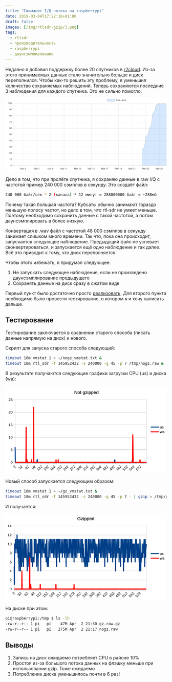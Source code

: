 ```yaml
---
title: "Сжимание I/Q потока на raspberrypi"
date: 2019-03-04T17:22:18+01:00
draft: false
images: [/img/rtlsdr-gzip/3.png]
tags:
  - rtlsdr
  - производительность
  - raspberrypi
  - даунсэмплирование
---
```

Недавно я добавил поддержку более 20 спутников в [r2cloud](https://github.com/dernasherbrezon/r2cloud). Из-за этого принимаемых данных стало значительно больше и диск переполнился. Чтобы как-то решить эту проблему, я уменьшил количество сохраняемых наблюдений. Теперь сохраняются последние 3 наблюдения для каждого спутника. Это не сильно помогло:
 
![](/img/rtlsdr-gzip/1.png)
 
Дело в том, что при пролёте спутника, я сохраняю данные в raw I/Q с частотой пример 240 000 сэмплов в секунду. Это создаёт файл:

 ```bash
240 000 байт/сек * 2 (канала) * 12 минут = 288000000 байт = ~288мб
```

Почему такая большая частота? Кубсаты обычно занимают гораздо меньшую полосу частот, но дело в том, что rtl-sdr не умеет меньше. Поэтому необходимо сохранить данные с такой частотой, а потом даунсэмплировать в более низкую. 

Конвертация в .wav файл с частотой 48 000 сэмплов в секунду занимает слишком много времени. Так что, пока она происходит, запускается следующее наблюдение. Предыдущий файл не успевает сконвертироваться, и запускается ещё одно наблюдение и так далее. Всё это приводит к тому, что диск переполняется.

Чтобы этого избежать, я придумал следующее:
 
 1. Не запускать следующее наблюдение, если не произведено даунсэмплирование предыдущего
 2. Сохранять данные на диск сразу в сжатом виде
 
Первый пункт было достаточно просто [реализовать](https://github.com/dernasherbrezon/r2cloud/commit/ba4550407a352d85134c0a9986e84e6bba184f89). Для второго пункта необходимо было провести тестирование, о котором я и хочу написать дальше.

## Тестирование
 
Тестирование заключается в сравнении старого способа (писать данные напрямую на диск) и нового.

Скрипт для запуска старого способа следующий:
 
 ```bash
timeout 10m vmstat 1 > ~/nogz_vmstat.txt &
timeout 10m rtl_sdr -f 145952432 -s 240000 -g 45 -p 7 /tmp/nogz.raw &
```

В результате получаются следующие графики загрузки CPU (us) и диска (wa):

![](/img/rtlsdr-gzip/2.png)
 
Новый способ запускается следующим образом:

 ```bash
timeout 10m vmstat 1 > ~/gz_vmstat.txt &
timeout 10m rtl_sdr -f 145952432 -s 240000 -g 45 -p 7 - | gzip > /tmp/gz.raw.gz &
```

И получается:

![](/img/rtlsdr-gzip/3.png)
 
На диске при этом:

 ```bash
pi@raspberrypi:/tmp $ ls -lh
-rw-r--r-- 1 pi   pi    47M Apr  2 21:30 gz.raw.gz
-rw-r--r-- 1 pi   pi   275M Apr  2 21:17 nogz.raw
```

## Выводы

 1. Запись на диск ожидаемо потребляет CPU в районе 10%
 2. Простоя из-за большого потока данных на флэшку меньше при использовании gzip. Тоже ожидаемо
 3. Потребление диска уменьшилось почти в 6 раз!